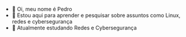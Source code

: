 - 👋 Oi, meu nome é Pedro
- 👀 Estou aqui para aprender e pesquisar sobre assuntos como Linux, redes e cybersegurança
- 🌱 Atualmente estudando Redes e Cybersegurança
